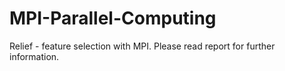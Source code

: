 # MPI-Parallel-Computing
 Relief - feature selection with MPI.
 Please read report for further information.

